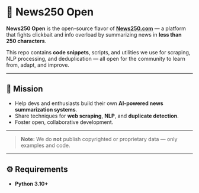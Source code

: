 # 📰 News250 Open

**News250 Open** is the open-source flavor of **[News250.com](https://news250.com)** — a platform that fights clickbait and info overload by summarizing news in **less than 250 characters**.  

This repo contains **code snippets**, scripts, and utilities we use for scraping, NLP processing, and deduplication — all open for the community to learn from, adapt, and improve.

---

## 🚀 Mission

- Help devs and enthusiasts build their own **AI-powered news summarization systems**.
- Share techniques for **web scraping**, **NLP**, and **duplicate detection**.
- Foster open, collaborative development.

---

> **Note:** We do **not** publish copyrighted or proprietary data — only examples and code.

---

## ⚙️ Requirements

- **Python 3.10+**
